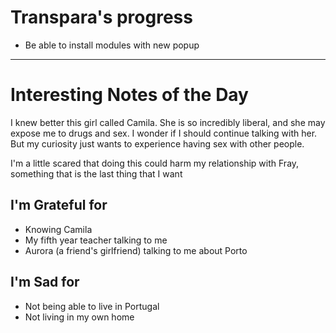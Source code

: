 
# Transpara's progress

- Be able to install modules with new popup
---
# Interesting Notes of the Day

I knew better this girl called Camila. She is so incredibly liberal, and she may expose me to drugs and sex. I wonder if I should continue talking with her. But my curiosity just wants to experience having sex with other people.

I'm a little scared that doing this could harm my relationship with Fray, something that is the last thing that I want

## I'm Grateful for

- Knowing Camila
- My fifth year teacher talking to me
- Aurora (a friend's girlfriend) talking to me about Porto

## I'm Sad for

- Not being able to live in Portugal
- Not living in my own home